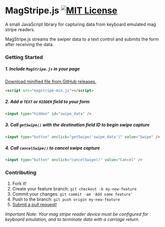 # MagStripe.js [![MIT License](http://img.shields.io/badge/license-MIT-blue.svg)](https://raw.githubusercontent.com/rbonestell/MagStripe.js/master/LICENSE)

A small JavaScript library for capturing data from keyboard emulated mag stripe readers.

MagStripe.js streams the swiper data to a text control and submits the form after receiving the data.

### Getting Started
##### 1. Include `MagStripe.js` in your page
[Download minified file from GitHub releases.](https://github.com/rbonestell/MagStripe.js/releases)
```html
<script src="magstripe-min.js"></script>
```

##### 2. Add a `TEXT` or `HIDDEN` field to your form
```html
<input type="hidden" id="swipe_data" />
```

##### 3. Call `getSwipe()` with the destination field ID to begin swipe capture
```html
<input type="button" onclick="getSwipe('swipe_data')" value="Swipe" />
```

##### 4. Call `cancelSwipe()` to cancel swipe capture
```html
<input type="button" onclick="cancelSwipe()" value="Cancel" />
```

### Contributing
1. Fork it!
2. Create your feature branch: `git checkout -b my-new-feature`
3. Commit your changes: `git commit -am 'Add some feature'`
4. Push to the branch: `git push origin my-new-feature`
5. [Submit a pull request!](https://github.com/rbonestell/MagStripe.js/pull/new/development)


*Important Note: Your mag stripe reader device must be configured for keyboard emulation, and to terminate data with a carriage return.*
